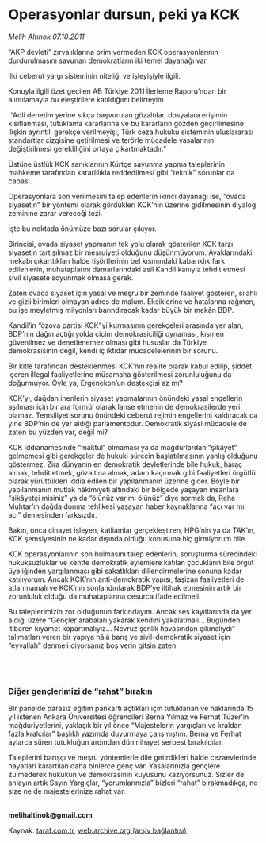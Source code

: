 # Operasyonlar dursun, peki ya KCK

*Melih Altınok 07.10.2011*

<div class="yazi"><p>“AKP devleti” zırvalıklarına prim vermeden KCK operasyonlarının durdurulmasını savunan demokratların iki temel dayanağı var.</p>
<p>İlki ceberut yargı sisteminin niteliği ve işleyişiyle ilgili. </p>
<p>Konuyla ilgili özet geçilen AB Türkiye 2011 İlerleme Raporu’ndan bir alıntılamayla bu eleştirilere katıldığımı belirteyim</p>
<p> “Adli denetim yerine sıkça başvurulan gözaltılar, dosyalara erişimin kısıtlanması, tutuklama kararlarına ve bu kararların gözden geçirilmesine ilişkin ayrıntılı gerekçe verilmeyişi, Türk ceza hukuku sisteminin uluslararası standartlar çizgisine getirilmesi ve terörle mücadele yasalarının değiştirilmesi gerekliliğini ortaya çıkartmaktadır.” </p>
<p>Üstüne üstlük KCK sanıklarının Kürtçe savunma yapma taleplerinin mahkeme tarafından kararlılıkla reddedilmesi gibi “teknik” sorunlar da cabası. </p>
<p>Operasyonlara son verilmesini talep edenlerin ikinci dayanağı ise, “ovada siyasetin” bir yöntemi olarak gördükleri KCK’nın üzerine gidilmesinin diyalog zeminine zarar vereceği tezi.</p>
<p>İşte bu noktada önümüze bazı sorular çıkıyor.</p>
<p>Birincisi, ovada siyaset yapmanın tek yolu olarak gösterilen KCK tarzı siyasetin tartışılmaz bir meşruiyeti olduğunu düşünmüyorum. Ayaklarındaki mekabı çıkarttıkları halde tişörtlerinin bel kısmındaki kabarıklık fark edilenlerin, muhataplarını damarlarındaki asil Kandil kanıyla tehdit etmesi sivil siyasete soyunmak olmasa gerek. </p>
<p>Zaten ovada siyaset için yasal ve meşru bir zeminde faaliyet gösteren, silahlı ve gizli birimleri olmayan adres de malum. Eksiklerine ve hatalarına rağmen, bu işe meyletmiş milyonları barındıracak kadar büyük bir mekân BDP. </p>
<p>Kandil’in “özova partisi KCK”yi kurmasının gerekçeleri arasında yer alan, BDP’nin dağın açtığı yolda cicim demokrasiciliği oynaması, kısmen güvenilmez ve denetlenemez olması gibi hususlar da Türkiye demokrasisinin değil, kendi iç iktidar mücadelelerinin bir sorunu.</p>
<p>Bir kitle tarafından desteklenmesi KCK’nın realite olarak kabul edilip, şiddet içeren illegal faaliyetlerine müsamaha gösterilmesi zorunluluğunu da doğurmuyor. Öyle ya, Ergenekon’un destekçisi az mı?</p>
<p>KCK’yı, dağdan inenlerin siyaset yapmalarının önündeki yasal engellerin aşılması için bir ara formül olarak lanse etmenin de demokrasilerde yeri olamaz. Temsiliyet sorunu önündeki ceberut rejimin engellerini kaldıracak da yine BDP’nin de yer aldığı parlamentodur. Demokratik siyasi mücadele de zaten bu yüzden var, değil mi?</p>
<p>KCK iddianamesinde “maktul” olmaması ya da mağdurlardan “şikâyet” gelmemesi gibi gerekçeler de hukuki sürecin başlatılmasının yanlış olduğunu göstermez. Zira dünyanın en demokratik devletlerinde bile hukuk, haraç almak, tehdit etmek, gözaltına almak, adam kaçırmak gibi faaliyetleri örgütlü olarak yürüttükleri iddia edilen bir yapılanmanın üzerine gider. Böyle bir yapılanmanın mutlak hâkimiyeti altındaki bir bölgede yaşayan insanlara “şikâyetçi misiniz” ya da “ölünüz var mı ölünüz” diye sormak da, Reha Muhtar’ın dağda donma tehlikesi yaşayan haber kaynaklarına “acı var mı acı” demesinden farksızdır.</p>
<p>Bakın, onca cinayet işleyen, katliamlar gerçekleştiren, HPG’nin ya da TAK’ın, KCK şemsiyesinin ne kadar dışında olduğu konusuna hiç girmiyorum bile.</p>
<p>KCK operasyonlarının son bulmasını talep edenlerin, soruşturma sürecindeki hukuksuzluklar ve kentte demokratik eylemlere katılan çocukların bile örgüt üyeliğinden yargılanması gibi sakatlıkları dillendirmelerine sonuna kadar katılıyorum. Ancak KCK’nın anti-demokratik yapısı, faşizan faaliyetleri de atlanmamalı ve KCK’nın sonlandırılarak BDP’ye iltihak etmesinin artık bir zorunluluk olduğu da muhataplarına cesurca ifade edilmeli.</p>
<p>Bu taleplerimizin zor olduğunun farkındayım. Ancak ses kayıtlarında da yer aldığı üzere “Gençler arabaları yakarak kendini yakalatmalı... Bugünden itibaren kıyamet kopartmalıyız... Nevruz şenlik havasından çıkmalıydı” talimatları veren bir yapıya hâlâ barış ve sivil-demokratik siyaset için “eyvallah” denmeli diyorsanız boş verin gitsin zaten.</p>
<p><b> </b></p>
<h3><br/>Diğer gençlerimizi de “rahat” bırakın</h3>
<p>Bir panelde parasız eğitim pankartı açtıkları için tutuklanan ve haklarında 15 yıl istenen Ankara Üniversitesi öğrencileri Berna Yılmaz ve Ferhat Tüzer’in mağduriyetlerini, yaklaşık bir yıl önce “Majestelerin yargıçları ve kraldan fazla kralcılar” başlıklı yazımda duyurmaya çalışmıştım. Berna ve Ferhat aylarca süren tutukluğun ardından dün nihayet serbest bırakıldılar.</p>
<p>Taleplerini barışçı ve meşru yöntemlerle dile getirdikleri halde cezaevlerinde hayatları karartılan daha binlerce genç var. Yasalarınızla gençlere zulmederek hukukun ve demokrasinin kuyusunu kazıyorsunuz. Sizler de anlayın artık Sayın Yargıçlar, “yorumlarınızla” bizleri “rahat” bırakmadıkça, ne size ne de majestelerinize rahat var.</p>
<p><b><br/>melihaltinok@gmail.com</b></p>
</div>

Kaynak: [taraf.com.tr](http://www.taraf.com.tr/melih-altinok/makale-operasyonlar-dursun-peki-ya-kck.htm), [web.archive.org (arşiv bağlantısı)](http://web.archive.org/web/20131114042305/http://www.taraf.com.tr/melih-altinok/makale-operasyonlar-dursun-peki-ya-kck.htm)
